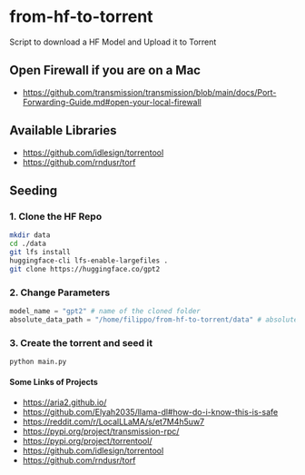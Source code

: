 # from-hf-to-torrent
Script to download a HF Model and Upload it to Torrent

## Open Firewall if you are on a Mac

- https://github.com/transmission/transmission/blob/main/docs/Port-Forwarding-Guide.md#open-your-local-firewall

## Available Libraries

- https://github.com/idlesign/torrentool
- https://github.com/rndusr/torf

## Seeding

### 1. Clone the HF Repo

```bash
mkdir data
cd ./data
git lfs install
huggingface-cli lfs-enable-largefiles .
git clone https://huggingface.co/gpt2
```

### 2. Change Parameters

```python
model_name = "gpt2" # name of the cloned folder
absolute_data_path = "/home/filippo/from-hf-to-torrent/data" # absolute path where the data is stored
```

### 3. Create the torrent and seed it

```bash
python main.py
```

#### Some Links of Projects

- https://aria2.github.io/
- https://github.com/Elyah2035/llama-dl#how-do-i-know-this-is-safe
- https://reddit.com/r/LocalLLaMA/s/et7M4h5uw7
- https://pypi.org/project/transmission-rpc/
- https://pypi.org/project/torrentool/
- https://github.com/idlesign/torrentool
- https://github.com/rndusr/torf
